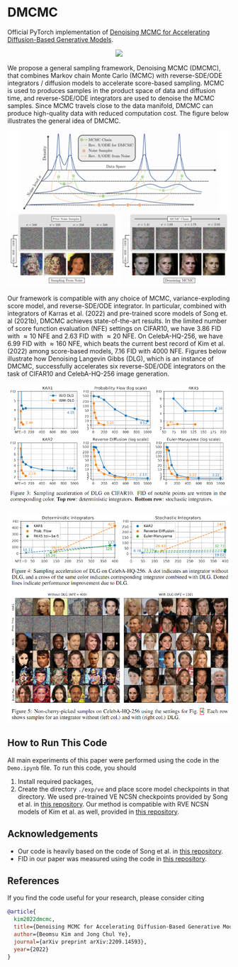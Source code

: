 # DMCMC

Official PyTorch implementation of [Denoising MCMC for Accelerating Diffusion-Based Generative Models](https://arxiv.org/abs/2209.14593).

<p align="center">
  <img src="https://github.com/1202kbs/DMCMC/blob/main/assets/sample_gif.gif" />
</p>

We propose a general sampling framework, Denoising MCMC (DMCMC), that combines Markov chain Monte Carlo (MCMC) with reverse-SDE/ODE integrators / diffusion models to accelerate score-based sampling. MCMC is used to produces samples in the product space of data and diffusion time, and reverse-SDE/ODE integrators are used to denoise the MCMC samples. Since MCMC travels close to the data manifold, DMCMC can produce high-quality data with reduced computation cost. The figure below illustrates the general idea of DMCMC.

<p align="center">
  <img src="https://github.com/1202kbs/DMCMC/blob/main/assets/main.png" />
</p>

Our framework is compatible with any choice of MCMC, variance-exploding score model, and reverse-SDE/ODE integrator. In particular, combined with integrators of Karras et al. (2022) and pre-trained score models of Song et. al (2021b), DMCMC achieves state-of-the-art results. In the limited number of score function evaluation (NFE) settings on CIFAR10, we have $3.86$ FID with $\approx 10$ NFE and $2.63$ FID with $\approx 20$ NFE. On CelebA-HQ-256, we have $6.99$ FID with $\approx 160$ NFE, which beats the current best record of Kim et al. (2022) among score-based models, $7.16$ FID with $4000$ NFE. Figures below illustrate how Denoising Langevin Gibbs (DLG), which is an instance of DMCMC, successfully accelerates six reverse-SDE/ODE integrators on the task of CIFAR10 and CelebA-HQ-256 image generation.

<p align="center">
  <img src="https://github.com/1202kbs/DMCMC/blob/main/assets/cifar10.png" />
</p>

<p align="center">
  <img src="https://github.com/1202kbs/DMCMC/blob/main/assets/celeba.png" />
</p>

## How to Run This Code

All main experiments of this paper were performed using the code in the `Demo.ipynb` file. To run this code, you should

1. Install required packages,
2. Create the directory `./exp/ve` and place score model checkpoints in that directory. We used pre-trained VE NCSN checkpoints provided by Song et al. in [this repository](https://github.com/yang-song/score_sde). Our method is compatible with RVE NCSN models of Kim et al. as well, provided in [this repository](https://github.com/Kim-Dongjun/Soft-Truncation).

## Acknowledgements

- Our code is heavily based on the code of Song et al. in [this repository](https://github.com/yang-song/score_sde).
- FID in our paper was measured using the code in [this repository](https://github.com/mseitzer/pytorch-fid).

## References

If you find the code useful for your research, please consider citing
```bib
@article{
  kim2022dmcmc,
  title={Denoising MCMC for Accelerating Diffusion-Based Generative Models},
  author={Beomsu Kim and Jong Chul Ye},
  journal={arXiv preprint arXiv:2209.14593},
  year={2022}
}
```
